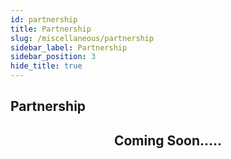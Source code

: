 ```yaml
---
id: partnership
title: Partnership
slug: /miscellaneous/partnership
sidebar_label: Partnership
sidebar_position: 3
hide_title: true
---
```

<h2> Partnership </h2>

<div align="center">
<h2>
Coming Soon.....
</h2>
</div>